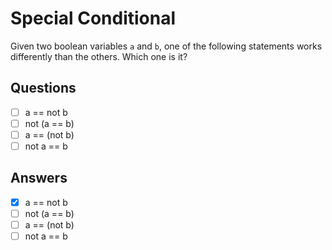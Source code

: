 # Special Conditional

Given two boolean variables `a` and `b`, one of the following statements works differently than the others. Which one is it?

## Questions

- [ ] a == not b
- [ ] not (a == b)
- [ ] a == (not b)
- [ ] not a == b

## Answers

- [x] a == not b
- [ ] not (a == b)
- [ ] a == (not b)
- [ ] not a == b
